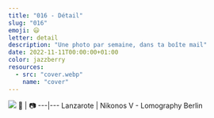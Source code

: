 ```yaml
---
title: "016 - Détail"
slug: "016"
emoji: 😃
letter: detail
description: "Une photo par semaine, dans ta boîte mail"
date: 2022-11-11T00:00:00+01:00
color: jazzberry
resources:
  - src: "cover.webp"
    name: "cover"
---
```

![](cover)
📍 | 📷
---|---
Lanzarote | Nikonos V - Lomography Berlin
